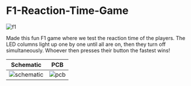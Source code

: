 # F1-Reaction-Time-Game
![f1](https://github.com/user-attachments/assets/5e3a8d63-40f8-4fe6-ae65-24eaee80c266)

Made this fun F1 game where we test the reaction time of the players. The LED columns light up one by one until all are on, then they turn off simultaneously. Whoever then presses their button the fastest wins!

Schematic            |  PCB         
:-------------------------:|:-------------------------:|
![schematic](https://github.com/user-attachments/assets/501b0d4e-60f8-4f3b-aa6b-c9ae43a2a39f) | ![pcb](https://github.com/user-attachments/assets/3a233b4a-bcc0-4a1f-afbd-bfab2cacb88e)
